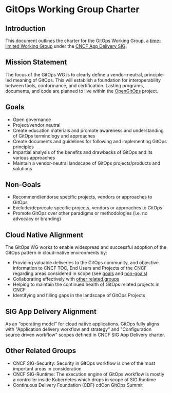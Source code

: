 # GitOps Working Group Charter

## Introduction

This document outlines the charter for the GitOps Working Group, a [time-limited Working Group](https://github.com/cncf/toc/blob/main/sigs/cncf-sigs.md#responsibilities--empowerment-of-sigs) under the [CNCF App Delivery SIG](https://github.com/cncf/sig-app-delivery).

## Mission Statement

The focus of the GitOps WG is to clearly define a vendor-neutral, principle-led meaning of GitOps.
This will establish a foundation for interoperability between tools, conformance, and certification. Lasting programs, documents, and code are planned to live within the [OpenGitOps](https://github.com/open-gitops) project.

## Goals

- Open governance
- Project/vendor neutral
- Create education materials and promote awareness and understanding of GitOps terminology and approaches
- Create documents and guidelines for following and implementing GitOps principles
- Impartial analysis of the benefits and drawbacks of GitOps and its various approaches
- Maintain a vendor-neutral landscape of GitOps projects/products and solutions

## Non-Goals

- Recommend/endorse specific projects, vendors or approaches to GitOps
- Exclude/deprecate specific projects, vendors or approaches to GitOps
- Promote GitOps over other paradigms or methodologies (i.e. no advocacy or branding)

## Cloud Native Alignment

The GitOps WG works to enable widespread and successful adoption of the GitOps pattern in cloud-native environments by:

- Providing valuable deliveries to the GitOps community, and objective information to CNCF TOC, End Users and Projects of the CNCF regarding areas considered in scope (see [goals](#goals) and [non-goals](#non-goals))
- Collaborating effectively with [other related groups](#other-related-groups)
- Helping to maintain the continued health of GitOps related projects in CNCF
- Identifying and filling gaps in the landscape of GitOps Projects

## SIG App Delivery Alignment

As an “operating model” for cloud native applications, GitOps fully aligns with "Application delivery workflow and strategy" and "Configuration source driven workflow" scopes defined in CNCF SIG App Delivery charter.

## Other Related Groups

- CNCF SIG-Security: Security in GitOps workflow is one of the most important areas in consideration
- CNCF SIG-Runtime: The execution engine of GitOps workflow is mostly a controller inside Kubernetes which drops in scope of SIG Runtime
- Continuous Delivery Foundation (CDF) cdCon GitOps Summit
